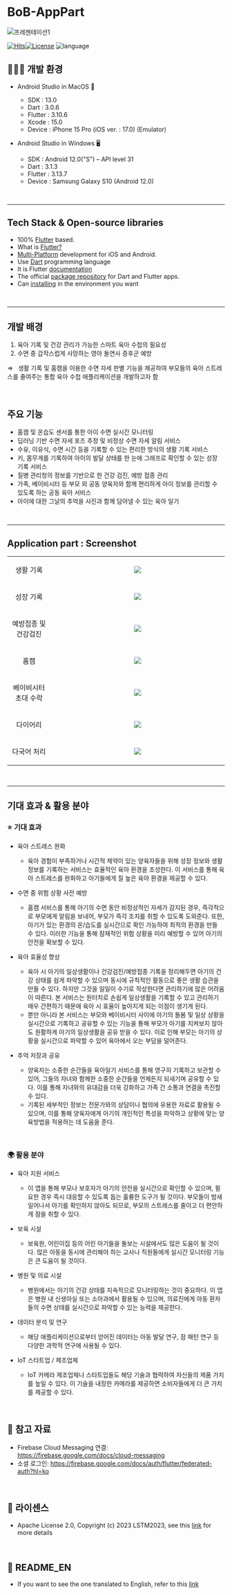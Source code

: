 # BoB-AppPart
![프레젠테이션1](https://github.com/LSTM2023/BoB-AppPart/assets/87134443/a6e0bae9-ad96-44b4-82f3-4157707e2e69)

<p align="center">
	
[
![Hits](https://hits.seeyoufarm.com/api/count/incr/badge.svg?url=https%3A%2F%2Fgithub.com%2FLSTM2023%2FBoB-AppPart&count_bg=%2379C83D&title_bg=%23555555&icon=&icon_color=%23E7E7E7&title=hits&edge_flat=false)![License](https://img.shields.io/badge/License-Apache%202.0-blue.svg)](https://opensource.org/licenses/Apache-2.0) ![language](https://img.shields.io/badge/language-flutter-yellow)
</p>


## 🧑🏻‍💻 개발 환경
-	Android Studio in MacOS 📱
    - SDK : 13.0
    - Dart : 3.0.6
    - Flutter : 3.10.6
    - Xcode : 15.0
    - Device : iPhone 15 Pro (iOS ver. : 17.0) (Emulator)

-	Android Studio in Windows 🖥️
    - SDK : Android 12.0("S") – API level 31
    - Dart : 3.1.3
    - Flutter : 3.13.7
    - Device : Samsung Galaxy S10 (Android 12.0)

<br>
<hr>

## Tech Stack & Open-source libraries
- 100% [Flutter](https://flutter.dev/) based.
- What is [Flutter?](https://aws.amazon.com/ko/what-is/flutter/)
- [Multi-Platform](https://flutter.dev/multi-platform) development for iOS and Android.
- Use [Dart](https://dart.dev/) programming language
- It is Flutter [documentation](https://docs.flutter.dev/)
- The official [package repository](https://pub.dev/) for Dart and Flutter apps.
- Can [installing](https://docs.flutter.dev/get-started/install) in the environment you want

<br>
<hr>

## 개발 배경

1. 육아 기록 및 건강 관리가 가능한 스마트 육아 수첩의 필요성
2. 수면 중 갑작스럽게 사망하는 영아 돌연사 증후군 예방

&Rightarrow; &nbsp; 생활 기록 및 홈캠을 이용한 수면 자세 판별 기능을 제공하여 부모들의 육아 스트레스를 줄여주는 통합 육아 수첩 애플리케이션을 개발하고자 함

<br>

## 주요 기능

- 홈캠 및 온습도 센서를 통한 아이 수면 실시간 모니터링
- 딥러닝 기반 수면 자세 포즈 추정 및 비정상 수면 자세 알림 서비스
- 수유, 이유식, 수면 시간 등을 기록할 수 있는 편리한 방식의 생활 기록 서비스
- 키, 몸무게를 기록하여 아이의 발달 상태를 한 눈에 그래프로 확인할 수 있는 성장 기록 서비스
- 질병 관리청의 정보를 기반으로 한 건강 검진, 예방 접종 관리
- 가족, 베이비시터 등 부모 외 공동 양육자와 함께 편리하게 아이 정보를 관리할 수 있도록 하는 공동 육아 서비스
- 아이에 대한 그날의 추억을 사진과 함께 담아낼 수 있는 육아 일기

<br>
<hr>

## Application part : Screenshot

<table width="10%">
  <tbody>
    <tr>
      <td width='20%' align=center>
        <p>생활 기록</p>
      </td>
      <td align=center>
        <img src="https://github.com/LSTM2023/BoB-AppPart/assets/87134427/802e4854-c0b9-4d51-86bf-80a5113b326c">
      </td>
    </tr>
    <tr>
      <td width='20%' align=center>
        <p>성장 기록</p>
      </td>
      <td align=center>
        <img src="https://github.com/LSTM2023/BoB-AppPart/assets/87134427/49bc6ce7-5f65-4641-9807-703412f5386f">
      </td>
    </tr>
    <tr>
      <td width='20%' align=center>
        <p>예방접종 및 건강검진</p>
      </td>      
      <td align=center>
        <img src="https://github.com/LSTM2023/BoB-AppPart/assets/87134427/bff1b418-acb8-4648-a7c5-60d6b4118421">
      </td>
    </tr>
    <tr>
      <td width='20%' align=center>
        <p>홈캠</p>
      </td>
      <td align=center>
        <img src="https://github.com/LSTM2023/BoB-AppPart/assets/87134427/a7e35d43-3940-436a-a114-19d3a58285ca">
      </td>
    </tr>     
    <tr>
      <td width='20%' align=center>
        <p>베이비시터 초대 수락</p>
      </td>
      <td align=center>
        <img src="https://github.com/LSTM2023/BoB-AppPart/assets/87134427/cb2b474e-98fd-457f-860e-b9671b3e90e6">
      </td>
    </tr>
    <tr>
      <td width='20%' align=center>
        <p>다이어리</p>
      </td>
      <td align=center>
        <img src="https://github.com/LSTM2023/BoB-AppPart/assets/87134427/cbb9728e-3cf0-4d88-b622-1724f110ef13">
      </td>
    </tr> 
    <tr>
      <td width='20%' align=center>
        <p>다국어 처리</p>
      </td>
      <td align=center>
        <img src="https://github.com/LSTM2023/BoB-AppPart/assets/87134427/22958788-422c-46a5-9a13-4ec39599cb3e">
      </td>
    </tr> 
  </tbody>
</table>

<br>
<hr>

## 기대 효과 & 활용 분야
### ⭐️ 기대 효과 
- 육아 스트레스 완화
	- 육아 경험이 부족하거나 시간적 제약이 있는 양육자들을 위해 성장 정보와 생활 정보를 기록하는 서비스는 효율적인 육아 환경을 조성한다. 이 서비스를 통해 육아 스트레스를 완화하고 아기들에게 질 높은 육아 환경을 제공할 수 있다.

- 수면 중 위험 상황 사전 예방
	- 홈캠 서비스를 통해 아기의 수면 동안 비정상적인 자세가 감지된 경우, 즉각적으로 부모에게 알림을 보내어, 부모가 즉각 조치를 취할 수 있도록 도와준다. 또한, 아기가 있는 환경의 온/습도를 실시간으로 확인 가능하여 최적의 환경을 만들 수 있다. 이러한 기능을 통해 잠재적인 위험 상황을 미리 예방할 수 있어 아기의 안전을 확보할 수 있다.

- 육아 효율성 향상
	- 육아 시 아기의 일상생활이나 건강검진/예방접종 기록을 정리해두면 아기의 건강 상태를 쉽게 파악할 수 있으며 동시에 규칙적인 활동으로 좋은 생활 습관을 만들 수 있다. 하지만 그것을 일일이 수기로 작성한다면 관리하기에 많은 어려움이 따른다. 본 서비스는 원터치로 손쉽게 일상생활을 기록할 수 있고 관리하기 매우 간편하기 때문에 육아 시 효율이 높아지게 되는 이점이 생기게 된다.
 	- 뿐만 아니라 본 서비스는 부모와 베이비시터 사이에 아기의 돌봄 및 일상 상황을 실시간으로 기록하고 공유할 수 있는 기능을 통해 부모가 아기를 지켜보지 않아도 원활하게 아기의 일상생활을 공유 받을 수 있다. 이로 인해 부모는 아기의 상황을 실시간으로 파악할 수 있어 육아에서 오는 부담을 덜어준다.

- 추억 저장과 공유
  	- 양육자는 소중한 순간들을 육아일기 서비스를 통해 영구히 기록하고 보관할 수 있어, 그들의 자녀와 함께한 소중한 순간들을 언제든지 되새기며 공유할 수 있다. 이를 통해 자녀와의 유대감을 더욱 강화하고 가족 간 소통과 연결을 촉진할 수 있다.
	- 기록된 세부적인 정보는 전문가와의 상담이나 협의에 유용한 자료로 활용될 수 있으며, 이를 통해 양육자에게 아기의 개인적인 특성을 파악하고 상황에 맞는 양육방법을 적용하는 데 도움을 준다.

<br>

### 🌍 활용 분야
- 육아 지원 서비스
	- 이 앱을 통해 부모나 보호자가 아기의 안전을 실시간으로 확인할 수 있으며, 필요한 경우 즉시 대응할 수 있도록 돕는 훌륭한 도구가 될 것이다. 부모들이 밤새 일어나서 아기를 확인하지 않아도 되므로, 부모의 스트레스를 줄이고 더 편안하게 잠을 취할 수 있다.

- 보육 시설
	- 보육원, 어린이집 등의 어린 아기들을 돌보는 시설에서도 많은 도움이 될 것이다. 많은 아동을 동시에 관리해야 하는 교사나 직원들에게 실시간 모니터링 기능은 큰 도움이 될 것이다.

- 병원 및 의료 시설
	- 병원에서는 아기의 건강 상태를 지속적으로 모니터링하는 것이 중요하다. 이 앱은 병원 내 신생아실 또는 소아과에서 활용될 수 있으며, 의료진에게 아동 환자들의 수면 상태를 실시간으로 파악할 수 있는 능력을 제공한다.

- 데이터 분석 및 연구
	- 해당 애플리케이션으로부터 얻어진 데이터는 아동 발달 연구, 잠 패턴 연구 등 다양한 과학적 연구에 사용될 수 있다.

- IoT 스타트업 / 제조업체
	- IoT 카메라 제조업체나 스타트업들도 해당 기술과 협력하여 자신들의 제품 가치를 높일 수 있다. 이 기술을 내장한 카메라를 제공하면 소비자들에게 더 큰 가치를 제공할 수 있다.

<br>

## 📎 참고 자료
- Firebase Cloud Messaging 연결: https://firebase.google.com/docs/cloud-messaging
- 소셜 로그인: https://firebase.google.com/docs/auth/flutter/federated-auth?hl=ko

<br>

## 📖 라이센스
- Apache License 2.0, Copyright (c) 2023 LSTM2023, see this [link](https://github.com/LSTM2023/BoB-AppPart/blob/main/LICENSE) for more details

<br>

## 🔡 README_EN
- If you want to see the one translated to English, refer to this [link](https://github.com/LSTM2023/BoB-AppPart/blob/main/README_EN.md)
